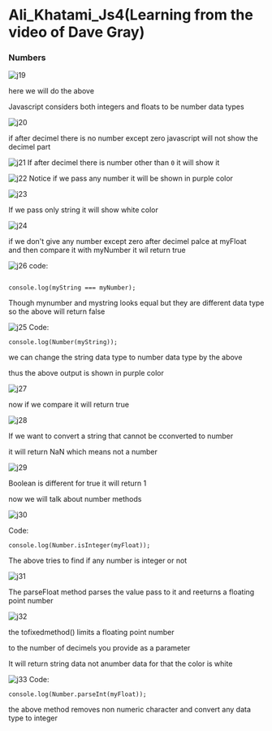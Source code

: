 # Ali_Khatami_Js4(Learning from the video of Dave Gray)

### Numbers

![j19](https://github.com/C191068/Ali_Khatami_JS4/assets/89090776/dc627031-86e1-425b-820c-3954dc930604)

here we will do the above <br>

Javascript considers both integers and floats to be number data types <br>

![j20](https://github.com/C191068/Ali_Khatami_JS4/assets/89090776/dbc6b082-9fac-4264-82cc-3f90aea044fa)

if after decimel there is no number except zero javascript will not show the decimel part <br>


![j21](https://github.com/C191068/Ali_Khatami_JS4/assets/89090776/e24279b4-aca3-452f-b8af-af6a9d3bd348)
If after decimel there is number other than ```0``` it will show it<br>


![j22](https://github.com/C191068/Ali_Khatami_JS4/assets/89090776/043dd6f4-39e1-4bb6-ae26-6573cefd2b5f)
Notice if we pass any number it will be shown in purple color <br>

![j23](https://github.com/C191068/Ali_Khatami_JS4/assets/89090776/327a142c-1ce7-4ceb-9fb9-ae62ed796bab)

If we pass only string it will show white color <br>


![j24](https://github.com/C191068/Ali_Khatami_JS4/assets/89090776/b475ae00-41c6-49cb-9e00-393ad0ba60f2)

if we don't give any number except zero after decimel palce at myFloat <br>
and then compare it with myNumber it wil return true <br>


![j26](https://github.com/C191068/Ali_Khatami_JS4/assets/89090776/faaad856-bf76-44ea-9412-bfcf26fba638)
code:

```

console.log(myString === myNumber);

```

Though mynumber and mystring looks equal but they are  different data type so the above will return false <br>




![j25](https://github.com/C191068/Ali_Khatami_JS4/assets/89090776/b24bba60-c677-4389-ad1f-b35265141971)
Code:

```
console.log(Number(myString));

```

we can change the string data type to number data type by the above <br>

thus the above output is shown in purple color <br>


![j27](https://github.com/C191068/Ali_Khatami_JS4/assets/89090776/5eedb750-e24b-496d-9291-6df11d711b9b)

now if we compare it will return true <br>

![j28](https://github.com/C191068/Ali_Khatami_JS4/assets/89090776/8f1f0d38-9244-4529-9f94-98b1fce0ac37)

If we want to convert a string that cannot be cconverted to number <br>

it will return NaN which means not a number <br>

![j29](https://github.com/C191068/Ali_Khatami_JS4/assets/89090776/3a2853bd-ab4c-47d8-a39b-97158332d4d0)

Boolean is different for true it will return 1 <br>



now we will talk about number methods <br>



![j30](https://github.com/C191068/Ali_Khatami_JS4/assets/89090776/e5857685-29f6-4512-9b20-e0c2d6ac279c)

Code:

```
console.log(Number.isInteger(myFloat));

```

The above tries to find if any number is integer or not <br>


![j31](https://github.com/C191068/Ali_Khatami_JS4/assets/89090776/0cff7475-10e7-4e47-8c2c-bc8f681234ef)


The parseFloat method parses the value pass to it and reeturns a floating point number <br>

![j32](https://github.com/C191068/Ali_Khatami_JS4/assets/89090776/4d22a016-9fa1-4495-a549-a3bf35368db6)

the tofixedmethod() limits a floating point number <br>

to the number of decimels you provide as a parameter <br>

It will return string data not anumber data for that the color is white <br>

![j33](https://github.com/C191068/Ali_Khatami_JS4/assets/89090776/b552a22c-36f3-4e07-8d7d-8e2af21cfb83)
Code:

```
console.log(Number.parseInt(myFloat));

```

the above method removes non numeric character and convert any data type to integer <br>
















